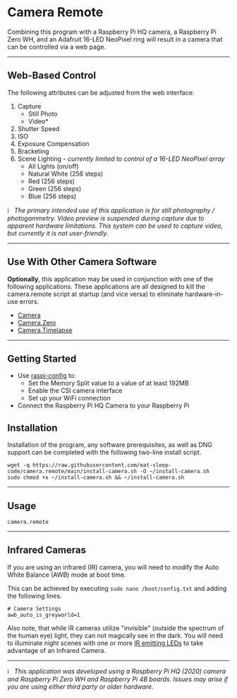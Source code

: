 # Camera Remote

Combining this program with a Raspberry Pi HQ camera, a Raspberry Pi Zero WH, and an Adafruit 16-LED NeoPixel ring will result in a camera that can be controlled via a web page.

---

## Web-Based Control

The following attributes can be adjusted from the web interface:

1) Capture
     - Still Photo
     - Video*
1) Shutter Speed
1) ISO
1) Exposure Compensation
1) Bracketing
1) Scene Lighting - *currently limited to control of a 16-LED NeoPixel array*
     - All Lights (on/off)
     - Natural White (256 steps)
     - Red (256 steps)
     - Green (256 steps)
     - Blue (256 steps)

:information_source: &nbsp; *The primary intended use of this application is for still photography / photogammetry.  Video preview is suspended during capture due to apparent hardware limitations.   This system can be used to capture video, but currently it is not user-friendly.*

---
## Use With Other Camera Software

**Optionally**, this application may be used in conjunction with one of the following applications.  These applications are all designed to kill the camera.remote script at startup (and vice versa) to eliminate hardware-in-use errors.
   - [Camera](https://github.com/eat-sleep-code/camera)
   - [Camera.Zero](https://github.com/eat-sleep-code/camera.zero)
   - [Camera.Timelapse](https://github.com/eat-sleep-code/camera.timelapse)


---
## Getting Started

- Use [raspi-config](https://www.raspberrypi.org/documentation/configuration/raspi-config.md) to:
  - Set the Memory Split value to a value of at least 192MB
  - Enable the CSI camera interface
  - Set up your WiFi connection
- Connect the Raspberry Pi HQ Camera to your Raspberry Pi


## Installation

Installation of the program, any software prerequisites, as well as DNG support can be completed with the following two-line install script.

```
wget -q https://raw.githubusercontent.com/eat-sleep-code/camera.remote/main/install-camera.sh -O ~/install-camera.sh
sudo chmod +x ~/install-camera.sh && ~/install-camera.sh
```

---

## Usage
```
camera.remote
```

---

## Infrared Cameras
If you are using an infrared (IR) camera, you will need to modify the Auto White Balance (AWB) mode at boot time.

This can be achieved by executing `sudo nano /boot/config.txt` and adding the following lines.

```
# Camera Settings 
awb_auto_is_greyworld=1
```

Also note, that while IR cameras utilize "invisible" (outside the spectrum of the human eye) light, they can not magically see in the dark.   You will need to illuminate night scenes with one or more [IR emitting LEDs](https://www.adafruit.com/product/387) to take advantage of an Infrared Camera.

---

:information_source:  &nbsp; *This application was developed using a Raspberry Pi HQ (2020) camera and Raspberry Pi Zero WH and Raspberry Pi 4B boards.   Issues may arise if you are using either third party or older hardware.*
